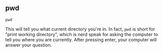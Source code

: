 ## pwd

```
pwd
```

This will tell you what current directory you're in. In fact, `pwd` is short for "print working directory", which is nerd speak for asking the computer to tell you where you are currently. After pressing enter, your computer will answer your question.
